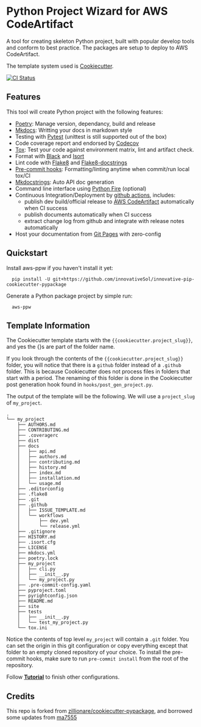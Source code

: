 # Python Project Wizard for AWS CodeArtifact

A tool for creating skeleton Python project, built with popular develop tools and conform to best practice. The packages are setup to deploy to AWS CodeArtifact.

The template system used is [Cookiecutter].

[![CI Status](https://github.com/innovativeSol/innovative-pip-cookiecutter-pypackage/actions/workflows/release.yml/badge.svg)](https://github.com/innovativeSol/innovative-pip-cookiecutter-pypackage)

## Features

This tool will create Python project with the following features:

* [Poetry]: Manage version, dependancy, build and release
* [Mkdocs]: Writting your docs in markdown style
* Testing with [Pytest] (unittest is still supported out of the box)
* Code coverage report and endorsed by [Codecov]
* [Tox]: Test your code against environment matrix, lint and artifact check.
* Format with [Black] and [Isort]
* Lint code with [Flake8] and [Flake8-docstrings]
* [Pre-commit hooks]: Formatting/linting anytime when commit/run local tox/CI
* [Mkdocstrings]: Auto API doc generation
* Command line interface using [Python Fire] (optional)
* Continuous Integration/Deployment by [github actions], includes:
  * publish dev build/official release to [AWS CodeArtifact] automatically when CI success
  * publish documents automatically when CI success
  * extract change log from github and integrate with release notes automatically
* Host your documentation from [Git Pages] with zero-config

## Quickstart

Install aws-ppw if you haven't install it yet:

``` console
  pip install -U git+https://github.com/innovativeSol/innovative-pip-cookiecutter-pypackage
```

Generate a Python package project by simple run:

``` console
  aws-ppw
```

## Template Information

The Cookiecutter template starts with the `{{cookiecutter.project_slug}}`, and yes the {}s are part of the folder name.

If you look through the contents of the `{{cookiecutter.project_slug}}` folder, you will notice that there is a `github` folder instead of a `.github` folder. This is because Cookiecutter does not process files in folders that start with a period. The renaming of this folder is done in the Cookiecutter post generation hook found in `hooks/post_gen_project.py`.

The output of the template will be the following. We will use a `project_slug` of `my_project`.

``` console
.
└── my_project
    ├── AUTHORS.md
    ├── CONTRIBUTING.md
    ├── .coveragerc
    ├── dist
    ├── docs
    │   ├── api.md
    │   ├── authors.md
    │   ├── contributing.md
    │   ├── history.md
    │   ├── index.md
    │   ├── installation.md
    │   └── usage.md
    ├── .editorconfig
    ├── .flake8
    ├── .git
    ├── .github
    │   ├── ISSUE_TEMPLATE.md
    │   └── workflows
    │       ├── dev.yml
    │       └── release.yml
    ├── .gitignore
    ├── HISTORY.md
    ├── .isort.cfg
    ├── LICENSE
    ├── mkdocs.yml
    ├── poetry.lock
    ├── my_project
    │   ├── cli.py
    │   ├── __init__.py
    │   └── my_project.py
    ├── .pre-commit-config.yaml
    ├── pyproject.toml
    ├── pyrightconfig.json
    ├── README.md
    ├── site
    ├── tests
    │   ├── __init__.py
    │   └── test_my_project.py
    └── tox.ini
```

Notice the contents of top level `my_project` will contain a `.git` folder. You can set the origin in this git configuration or copy everything except that folder to an empty cloned repository of your choice. To install the pre-commit hooks, make sure to run `pre-commit install` from the root of the repository.

Follow **[Tutorial](https://innovativeSol.github.io/innovative-pip-cookiecutter-pypackage/tutorial/)** to finish other configurations.

## Credits

This repo is forked from [zillionare/cookiecutter-pypackage](https://github.com/zillionare/cookiecutter-pypackage), and borrowed some updates from [ma7555](https://github.com/ma7555/cookiecutter-pypackage)

[Cookiecutter]: https://cookiecutter.readthedocs.io/en/1.7.3/
[poetry]: https://python-poetry.org/
[mkdocs]: https://www.mkdocs.org
[pytest]: https://pytest.org
[codecov]: https://codecov.io
[tox]: https://tox.readthedocs.io
[black]: https://github.com/psf/black
[isort]: https://github.com/PyCQA/isort
[flake8]: https://flake8.pycqa.org
[flake8-docstrings]: https://pypi.org/project/flake8-docstrings/
[mkdocstrings]: https://mkdocstrings.github.io/
[Python Fire]: https://github.com/google/python-fire
[github actions]: https://github.com/features/actions
[Git Pages]: https://pages.github.com
[Pre-commit hooks]: https://pre-commit.com/
[AWS CodeArtifact]: https://docs.aws.amazon.com/codeartifact/latest/ug/welcome.html